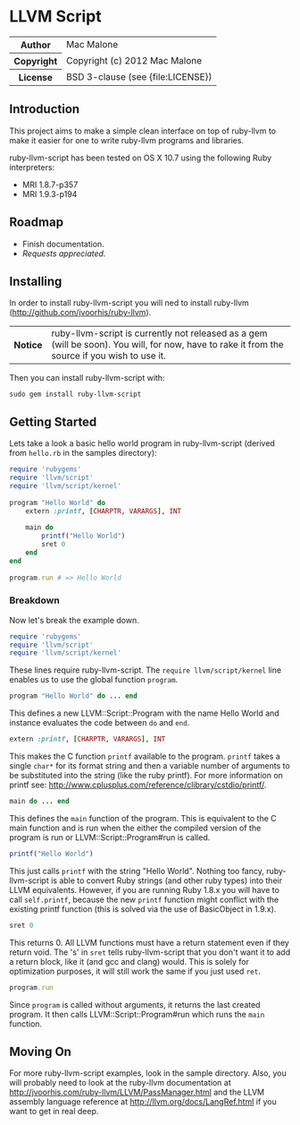 # LLVM Script

<table>
  <tr>
    <th>Author</th><td>Mac Malone</td>
  </tr>
  <tr>
    <th>Copyright</th><td>Copyright (c) 2012 Mac Malone</td>
  </tr>
  <tr>
    <th>License</th><td>BSD 3-clause (see {file:LICENSE})</td>
  </tr>
</table>

## Introduction

This project aims to make a simple clean interface on top of ruby-llvm to make it 
easier for one to write ruby-llvm programs and libraries.

ruby-llvm-script has been tested on OS X 10.7 using the following Ruby interpreters:

* MRI 1.8.7-p357
* MRI 1.9.3-p194

## Roadmap
* Finish documentation.
* *Requests appreciated.*

## Installing

In order to install ruby-llvm-script you will ned to install ruby-llvm (http://github.com/jvoorhis/ruby-llvm).

<table>
  <tr>
    <th>Notice</th><td>ruby-llvm-script is currently not released as a gem (will be soon). You will, for now, have to rake it from the source if you wish to use it.</td>
  </tr>
</table>

Then you can install ruby-llvm-script with:

	sudo gem install ruby-llvm-script

## Getting Started

Lets take a look a basic hello world program in ruby-llvm-script (derived from `hello.rb` in the samples directory):

```ruby
require 'rubygems'
require 'llvm/script'
require 'llvm/script/kernel'
	
program "Hello World" do
	extern :printf, [CHARPTR, VARARGS], INT
		
	main do
		printf("Hello World")
		sret 0
	end
end
	
program.run	# => Hello World
```
	
### Breakdown

Now let's break the example down.

```ruby
require 'rubygems'
require 'llvm/script'
require 'llvm/script/kernel'
```
	
These lines require ruby-llvm-script. The `require llvm/script/kernel` line enables us to 
use the global function `program`.

```ruby
program "Hello World" do ... end
```
	
This defines a new LLVM::Script::Program with the name Hello World and instance evaluates 
the code between `do` and `end`.

```ruby
extern :printf, [CHARPTR, VARARGS], INT
```
	
This makes the C function `printf` available to the program. `printf` takes a single `char*` for its
format string and then a variable number of arguments to be substituted into the string (like the ruby printf).
For more information on printf see: http://www.cplusplus.com/reference/clibrary/cstdio/printf/.

```ruby
main do ... end
```
	
This defines the `main` function of the program. This is equivalent to the C main function and is
run when the either the compiled version of the program is run or LLVM::Script::Program#run is called.

```ruby
printf("Hello World")
```
	
This just calls `printf` with the string "Hello World". Nothing too fancy, ruby-llvm-script is
able to convert Ruby strings (and other ruby types) into their LLVM equivalents. However, if
you are running Ruby 1.8.x you will have to call `self.printf`, because the new `printf` function
might conflict with the existing printf function (this is solved via the use of BasicObject 
in 1.9.x).

```ruby
sret 0
```
	
This returns 0. All LLVM functions must have a return statement even if they return void.
The 's' in `sret` tells ruby-llvm-script that you don't want it to add a return block, like
it (and gcc and clang) would. This is solely for optimization purposes, it will still work
the same if you just used `ret`.

```ruby
program.run
```
	
Since `program` is called without arguments, it returns the last created program. It then calls
LLVM::Script::Program#run which runs the `main` function.

## Moving On

For more ruby-llvm-script examples, look in the sample directory. Also, you will probably need to
look at the ruby-llvm documentation at http://jvoorhis.com/ruby-llvm/LLVM/PassManager.html and
the LLVM assembly language reference at http://llvm.org/docs/LangRef.html if you want to get in 
real deep.

